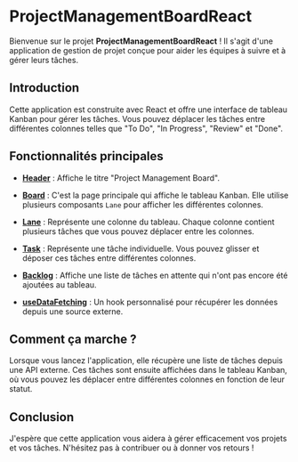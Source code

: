 # ProjectManagementBoardReact

Bienvenue sur le projet **ProjectManagementBoardReact** ! Il s'agit d'une application de gestion de projet conçue pour aider les équipes à suivre et à gérer leurs tâches.

## Introduction

Cette application est construite avec React et offre une interface de tableau Kanban pour gérer les tâches. Vous pouvez déplacer les tâches entre différentes colonnes telles que "To Do", "In Progress", "Review" et "Done".

## Fonctionnalités principales

- **[Header](https://github.com/GuiFraV/ProjectManagementBoardReact/blob/master/src/components/Header/Header.js)** : Affiche le titre "Project Management Board".

- **[Board](https://github.com/GuiFraV/ProjectManagementBoardReact/blob/master/src/pages/Board/Board.js)** : C'est la page principale qui affiche le tableau Kanban. Elle utilise plusieurs composants `Lane` pour afficher les différentes colonnes.

- **[Lane](https://github.com/GuiFraV/ProjectManagementBoardReact/blob/master/src/components/Lane/Lane.js)** : Représente une colonne du tableau. Chaque colonne contient plusieurs tâches que vous pouvez déplacer entre les colonnes.

- **[Task](https://github.com/GuiFraV/ProjectManagementBoardReact/blob/master/src/components/Task/Task.js)** : Représente une tâche individuelle. Vous pouvez glisser et déposer ces tâches entre différentes colonnes.

- **[Backlog](https://github.com/GuiFraV/ProjectManagementBoardReact/blob/master/src/pages/Backlog/Backlog.js)** : Affiche une liste de tâches en attente qui n'ont pas encore été ajoutées au tableau.

- **[useDataFetching](https://github.com/GuiFraV/ProjectManagementBoardReact/blob/master/src/hooks/useDataFetching.js)** : Un hook personnalisé pour récupérer les données depuis une source externe.

## Comment ça marche ?

Lorsque vous lancez l'application, elle récupère une liste de tâches depuis une API externe. Ces tâches sont ensuite affichées dans le tableau Kanban, où vous pouvez les déplacer entre différentes colonnes en fonction de leur statut.

## Conclusion

J'espère que cette application vous aidera à gérer efficacement vos projets et vos tâches. N'hésitez pas à contribuer ou à donner vos retours !
